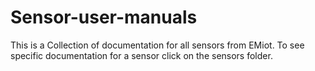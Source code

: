# Sensor-user-manuals
This is a Collection of documentation for all sensors from EMiot. To see specific documentation for a sensor click on the sensors folder.
